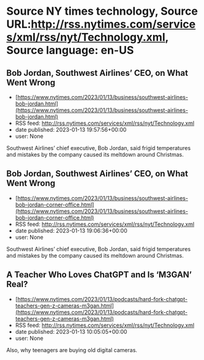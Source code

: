 # Source NY times technology, Source URL:http://rss.nytimes.com/services/xml/rss/nyt/Technology.xml, Source language: en-US

## Bob Jordan, Southwest Airlines’ CEO, on What Went Wrong
 - [https://www.nytimes.com/2023/01/13/business/southwest-airlines-bob-jordan.html](https://www.nytimes.com/2023/01/13/business/southwest-airlines-bob-jordan.html)
 - RSS feed: http://rss.nytimes.com/services/xml/rss/nyt/Technology.xml
 - date published: 2023-01-13 19:57:56+00:00
 - user: None

Southwest Airlines’ chief executive, Bob Jordan, said frigid temperatures and mistakes by the company caused its meltdown around Christmas.

## Bob Jordan, Southwest Airlines’ CEO, on What Went Wrong
 - [https://www.nytimes.com/2023/01/13/business/southwest-airlines-bob-jordan-corner-office.html](https://www.nytimes.com/2023/01/13/business/southwest-airlines-bob-jordan-corner-office.html)
 - RSS feed: http://rss.nytimes.com/services/xml/rss/nyt/Technology.xml
 - date published: 2023-01-13 19:06:36+00:00
 - user: None

Southwest Airlines’ chief executive, Bob Jordan, said frigid temperatures and mistakes by the company caused its meltdown around Christmas.

## A Teacher Who Loves ChatGPT and Is ‘M3GAN’ Real?
 - [https://www.nytimes.com/2023/01/13/podcasts/hard-fork-chatgpt-teachers-gen-z-cameras-m3gan.html](https://www.nytimes.com/2023/01/13/podcasts/hard-fork-chatgpt-teachers-gen-z-cameras-m3gan.html)
 - RSS feed: http://rss.nytimes.com/services/xml/rss/nyt/Technology.xml
 - date published: 2023-01-13 10:05:05+00:00
 - user: None

Also, why teenagers are buying old digital cameras.
